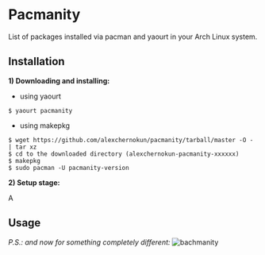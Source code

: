 # Pacmanity
List of packages installed via pacman and yaourt in your Arch Linux system.

## Installation
**1) Downloading and installing:**

- using yaourt
```
$ yaourt pacmanity
```

- using makepkg
```
$ wget https://github.com/alexchernokun/pacmanity/tarball/master -O - | tar xz
$ cd to the downloaded directory (alexchernokun-pacmanity-xxxxxx)
$ makepkg
$ sudo pacman -U pacmanity-version
```

**2) Setup stage:**

A

## Usage






*P.S.: and now for something completely different:*
![bachmanity](https://pbs.twimg.com/media/Cjegi2dVAAEOU2n.jpg)
